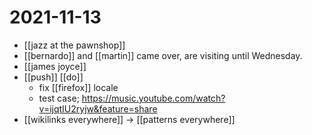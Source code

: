 # 2021-11-13

- [[jazz at the pawnshop]]
- [[bernardo]] and [[martin]] came over, are visiting until Wednesday.
- [[james joyce]]
- [[push]] [[do]]
  - fix [[firefox]] locale
  - test case; https://music.youtube.com/watch?v=ijqtIU2ryjw&feature=share
- [[wikilinks everywhere]] -> [[patterns everywhere]]
